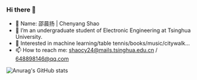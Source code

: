 ### Hi there 👋

- 🤔 Name: 邵晨扬 | Chenyang Shao
- 🔭 I’m an undergraduate student of Electronic Engineering at Tsinghua University.
- 💬 Interested in machine learning/table tennis/books/music/citywalk...
- 📫 How to reach me: shaocy24@mails.tsinghua.edu.cn / 648898146@qq.com

![Anurag's GitHub stats](https://github-readme-stats.vercel.app/api?username=PLUTO-SCY&theme=nightowl&show_icons=true)
